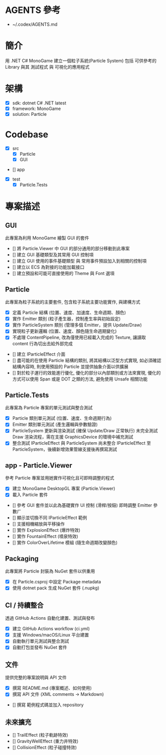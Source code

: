 # AGENTS 參考

- ~/.codex/AGENTS.md

# 簡介

用 .NET C# MonoGame 建立一個粒子系統(Particle System)
包括 可供參考的 Library 與其 測試程式 與 可視化的應用程式

# 架構

- [x] sdk: dotnet C# .NET latest
- [x] framework: MonoGame
- [x] solution: Particle

# Codebase

- [x] src
  - [x] Particle
  - [x] GUI
- [] app
- [x] test
  - [x] Particle.Tests

# 專案描述

## GUI

此專案為利用 MonoGame 繪製 GUI 的套件

- [] 將 Particle.Viewer 中 GUI 的部分通用的部分移動到此專案
- [] 建立 GUI 基礎類型及其常用 GUI 控制項
- [] 建立 GUI 使用的事件基礎類型 與 常用事件預設加入到相關的控制項
- [] 建立以 ECS 為對接的功能加載接口
- [] 建立預設和可能可直接使用的 Theme 與 Font 選項

## Particle

此專案為粒子系統的主要套件, 包含粒子系統主要功能實作, 與建構方式

- [x] 定義 Particle 結構 (位置、速度、加速度、生命週期、顏色)
- [x] 實作 Emitter 類別 (粒子產生器，控制產生率與初始設定)
- [x] 實作 ParticleSystem 類別 (管理多個 Emitter，提供 Update/Draw)
- [x] 實現粒子更新邏輯 (位置、速度、顏色隨生命週期變化)
- [x] 不處理 ContentPipeline, 改為僅使用已經載入完成的 Texture, 讓讀取 content 行為切出去給外部完成
- [] 建立 IParticleEffect 介面
- [] 盡可能的在使用 Particle 結構的類別, 將其結構以泛型方式實現, 如必須確認結構內容時, 則使用預設的 Particle 並提供抽象介面以供擴展
- [] 對於粒子運行的效能進行優化, 優化的部分以內部類別或方法來實現, 優化的方式可以使用 Span 或是 DOT 之類的方法, 避免使用 Unsafe 相關功能


## Particle.Tests

此專案為 Particle 專案的單元測試與整合測試

- [x] Particle 類別單元測試 (位置、速度、生命週期行為)
- [x] Emitter 類別單元測試 (產生邏輯與參數驗證)
- [x] ParticleSystem 更新與渲染測試 (確保 Update/Draw 正常執行)
  未完全測試 Draw 渲染流程，需在支援 GraphicsDevice 的環境中補充測試
- [x] 整合測試 IParticleEffect 與 ParticleSystem
  尚未整合 IParticleEffect 至 ParticleSystem，後續新增效果管線支援後再撰寫測試

## app - Particle.Viewer

參考 Particle 專案並用她實作可視化且可即時調整的程式

- [x] 建立 MonoGame DesktopGL 專案 (Particle.Viewer)
- [x] 載入 Particle 套件
- [] 參考 GUI 套件並以此為基礎實作 UI 控制 (滑桿/按鈕) 即時調整 Emitter 參數ㄏ
- [] 顯示並切換不同 IParticleEffect 範例
- [] 支援相機縮放與平移操作
- [] 實作 ExplosionEffect (爆炸特效)
- [] 實作 FountainEffect (噴泉特效)
- [] 實作 ColorOverLifetime 模組 (隨生命週期改變顏色)

## Packaging

此專案將 Particle 封裝為 NuGet 套件以供重用

- [x] 在 Particle.csproj 中設定 Package metadata
- [x] 使用 dotnet pack 生成 NuGet 套件 (.nupkg)

## CI / 持續整合

透過 GitHub Actions 自動化建置、測試與發布

- [x] 建立 GitHub Actions workflow (ci.yml)
- [x] 支援 Windows/macOS/Linux 平台建置
- [x] 自動執行單元測試與整合測試
- [x] 自動打包並發布 NuGet 套件

## 文件

提供完整的專案說明與 API 文件

- [x] 撰寫 README.md (專案概述、如何使用)
- [x] 撰寫 API 文件 (XML comments -> Markdown)
- [] 撰寫 範例程式碼並加入 repository

## 未來擴充

- [] TrailEffect (粒子軌跡特效)
- [] GravityWellEffect (重力井特效)
- [] CollisionEffect (粒子碰撞特效)